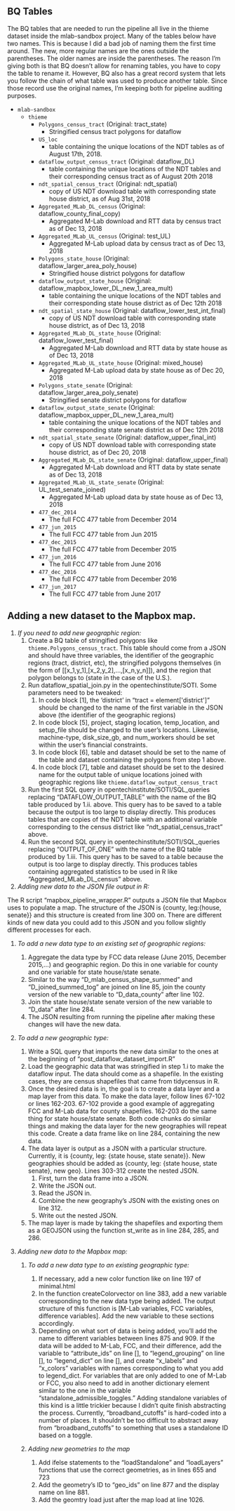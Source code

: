 ## BQ Tables
The BQ tables that are needed to run the pipeline all live in the thieme dataset inside the mlab-sandbox project. Many of the tables below have two names. This is because I did a bad job of naming them the first time around. The new, more regular names are the ones outside the parentheses. The older names are inside the parentheses. The reason I’m giving both is that BQ doesn’t allow for renaming tables, you have to copy the table to rename it. However, BQ also has a great record system that lets you follow the chain of what table was used to produce another table. Since those record use the original names, I’m keeping both for pipeline auditing purposes. 

- `mlab-sandbox`
  - `thieme`
     - `Polygons_census_tract` (Original: tract_state)
        - Stringified census tract polygons for dataflow
     - `US_loc`
        - table containing the unique locations of the NDT tables as of August 17th, 2018.
     - `dataflow_output_census_tract` (Original: dataflow_DL)
        - table containing the unique locations of the NDT tables and their corresponding census tract as of August 20th 2018
     - `ndt_spatial_census_tract` (Original: ndt_spatial)
        - copy of US NDT download table with corresponding state house district, as of Aug 31st, 2018
     - `Aggregated_MLab_DL_census` (Original: dataflow_county_final_copy)
        - Aggregated M-Lab download and RTT data by census tract as of Dec 13, 2018
     - `Aggregated_MLab_UL_census` (Original: test_UL)
        - Aggregated M-Lab upload data by census tract as of Dec 13, 2018
     - `Polygons_state_house` (Original: dataflow_larger_area_poly_house)
        - Stringified house district polygons for dataflow
     - `dataflow_output_state_house` (Original: dataflow_mapbox_lower_DL_new_1_area_mult)
        - table containing the unique locations of the NDT tables and their corresponding state house district as of Dec 12th 2018
     - `ndt_spatial_state_house` (Original: dataflow_lower_test_int_final)
        - copy of US NDT download table with corresponding state house district, as of Dec 13, 2018
     - `Aggregated_MLab_DL_state_house` (Original: dataflow_lower_test_final)
        - Aggregated M-Lab download and RTT data by state house as of Dec 13, 2018
     - `Aggregated_MLab_UL_state_house` (Original: mixed_house)
        - Aggregated M-Lab upload data by state house as of Dec 20, 2018
     - `Polygons_state_senate` (Original: dataflow_larger_area_poly_senate)
        - Stringified senate district polygons for dataflow
     - `dataflow_output_state_senate` (Original: dataflow_mapbox_upper_DL_new_1_area_mult)
        - table containing the unique locations of the NDT tables and their corresponding state senate district as of Dec 12th 2018
     - `ndt_spatial_state_senate` (Original: dataflow_upper_final_int)
        - copy of US NDT download table with corresponding state house district, as of Dec 20, 2018
     - `Aggregated_MLab_DL_state_senate` (Original: dataflow_upper_final)
        - Aggregated M-Lab download and RTT data by state senate as of Dec 13, 2018
     - `Aggregated_MLab_UL_state_senate` (Original: UL_test_senate_joined)
        - Aggregated M-Lab upload data by state house as of Dec 13, 2018
     - `477_dec_2014`
        - The full FCC 477 table from December 2014
     - `477_jun_2015`
        - The full FCC 477 table from Jun 2015
     - `477_dec_2015`
        - The full FCC 477 table from December 2015
     - `477_jun_2016`
        - The full FCC 477 table from June 2016
     - `477_dec_2016`
        - The full FCC 477 table from December 2016
     - `477_jun_2017`
        - The full FCC 477 table from June 2017

## Adding a new dataset to the Mapbox map. 
1. _If you need to add new geographic region:_
     1. Create a BQ table of stringified polygons like `thieme.Polygons_census_tract`. This table should come from a JSON and should have three variables, the identifier of the geographic regions (tract, district, etc), the stringified polygons themselves (in the form of [[x_1,y_1],[x_2,y_2],…,[x_n,y_n]]), and the region that polygon belongs to (state in the case of the U.S.).
     2. Run dataflow_spatial_join.py in the opentechinstitute/SOTI. Some parameters need to be tweaked:
        1. In code block [1], the ‘district’ in  “tract = element['district']” should be changed to the name of the first variable in the JSON above (the identifier of the geographic regions)
        2. In code block [5], project, staging location, temp_location, and setup_file should be changed to the user’s locations. Likewise, machine-type, disk_size_gb, and num_workers should be set within the user’s financial constraints. 
        3. In code block [6], table and dataset should be set to the name of the table and dataset containing the polygons from step 1 above. 
        4. In code block [7], table and dataset should be set to the desired name for the output table of unique locations joined with geographic regions like `thieme.dataflow_output_census_tract`
     3. Run the first SQL query in opentechinstitute/SOTI/SQL_queries replacing “DATAFLOW_OUTPUT_TABLE” with the name of the BQ table produced by 1.ii. above. This query has to be saved to a table because the output is too large to display directly. This produces tables that are copies of the NDT table with an additional variable corresponding to the census district like “ndt_spatial_census_tract” above. 
     4. Run the second SQL query in opentechinstitute/SOTI/SQL_queries replacing “OUTPUT_OF_ONE” with the name of the BQ table produced by 1.iii. This query has to be saved to a table because the output is too large to display directly. This produces tables containing aggregated statistics to be used in R like “Aggregated_MLab_DL_census” above.
2. _Adding new data to the JSON file output in R:_

The R script “mapbox_pipeline_wrapper.R” outputs a JSON file that Mapbox uses to populate a map. The structure of the JSON is {county, leg:{house, senate}} and this structure is created from line 300 on. There are different kinds of new data you could add to this JSON and you follow slightly different processes for each. 

   1. _To add a new data type to an existing set of geographic regions:_	
       1. Aggregate the data type by FCC data release (June 2015, December 2015,…) and geographic region. Do this in one variable for county and one variable for state house/state senate. 
       2. Similar to the way “D_mlab_census_shape_summed” and “D_joined_summed_tog” are joined on line 85, join the county version of the new variable to “D_data_county” after line 102. 
       3. Join the state house/state senate version of the new variable to “D_data” after line 284.
       4. The JSON resulting from running the pipeline after making these changes will have the new data.
   2. _To add a new geographic type:_
       1. Write a SQL query that imports the new data similar to the ones at the beginning of “post_dataflow_dataset_import.R” 
       2. Load the geographic data that was stringified in step 1.i to make the dataflow input. The data should come as a shapefile. In the existing cases, they are census shapefiles that came from tidycensus in R. 
       3. Once the desired data is in, the goal is to create a data layer and a map layer from this data. To make the data layer, follow lines 67-102 or lines 162-203. 67-102 provide a good example of aggregating FCC and M-Lab data for county shapefiles. 162-203 do the same thing for state house/state senate. Both code chunks do similar things and making the data layer for the new geographies will repeat this code. Create a data frame like on line 284, containing the new data.
       4. The data layer is output as a JSON with a particular structure. Currently, it is {county, leg: {state house, state senate}}. New geographies should be added as {county, leg: {state house, state senate}, new geo}. Lines 303-312 create the nested JSON.
          1. First, turn the data frame into a JSON.
          2. Write the JSON out.
          3. Read the JSON in.
          4. Combine the new geography’s JSON with the existing ones on line 312. 
          5. Write out the nested JSON.
       5. The map layer is made by taking the shapefiles and exporting them as a GEOJSON using the function st_write as in line 284, 285, and 286. 
       
3. _Adding new data to the Mapbox map:_
    1. _To add a new data type to an existing geographic type:_
        1. If necessary, add a new color function like on line 197 of minimal.html
        2. In the function createColorvector on line 383, add a new variable corresponding to the new data type being added. The output structure of this function is [M-Lab variables, FCC variables, difference variables]. Add the new variable to these sections accordingly.
        3. Depending on what sort of data is being added, you’ll add the name to different variables between lines 875 and 909. If the data will be added to M-Lab, FCC, and their difference, add the variable to “attribute_ids” on line [], to “legend_grouping” on line [], to “legend_dict” on line [], and create “x_labels” and “x_colors” variables with names corresponding to what you add to legend_dict. For variables that are only added to one of M-Lab or FCC, you also need to add in another dictionary element similar to the one in the variable “standalone_admissible_toggles.” Adding standalone variables of this kind is a little trickier because I didn’t quite finish abstracting the process. Currently, “broadband_cutoffs” is hard-coded into a number of places. It shouldn’t be too difficult to abstract away from “broadband_cutoffs” to something that uses a standalone ID based on a toggle. 

    2. _Adding new geometries to the map_
        1. Add ifelse statements to the “loadStandalone” and “loadLayers” functions that use the correct geometries, as in lines 655 and 723
        2. Add the geometry’s ID to “geo_ids” on line 877 and the display name on line 881.
        3. Add the geomtry load just after the map load at line 1026.

		
